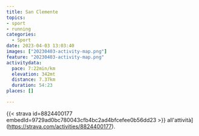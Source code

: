 ```yaml
---
title: San Clemente
topics:
- sport
- running
categories:
  - Sport
date: 2023-04-03 13:03:40
images: ["20230403-activity-map.png"]
feature: "20230403-activity-map.png"
activitydata:
  pace: 7:22min/km
  elevation: 342mt
  distance: 7.37km
  duration: 54:23
places: []

---
```









{{< strava id=8824400177 embedId=9729ad0bc780043cfb4bc2ad4bfcefee0b56dd23 >}} all'attività](https://strava.com/activities/8824400177).
